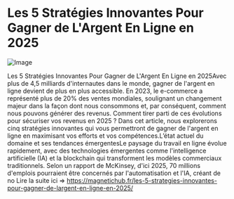 # Les 5 Stratégies Innovantes Pour Gagner de L'Argent En Ligne en 2025

![Image](https://images.pexels.com/photos/31916807/pexels-photo-31916807.jpeg?auto=compress&cs=tinysrgb&h=650&w=940)

Les 5 Stratégies Innovantes Pour Gagner de L'Argent En Ligne en 2025Avec plus de 4,5 milliards d'internautes dans le monde, gagner de l'argent en ligne devient de plus en plus accessible. En 2023, le e-commerce a représenté plus de 20% des ventes mondiales, soulignant un changement majeur dans la façon dont nous consommons et, par conséquent, comment nous pouvons générer des revenus. Comment tirer parti de ces évolutions pour sécuriser vos revenus en 2025 ? Dans cet article, nous explorerons cinq stratégies innovantes qui vous permettront de gagner de l'argent en ligne en maximisant vos efforts et vos compétences.L’état actuel du domaine et ses tendances émergentesLe paysage du travail en ligne évolue rapidement, avec des technologies émergentes comme l'intelligence artificielle (IA) et la blockchain qui transforment les modèles commerciaux traditionnels. Selon un rapport de McKinsey, d'ici 2025, 70 millions d'emplois pourraient être concernés par l'automatisation et l'IA, créant de no Lire la suite ici => https://magnetichub.fr/les-5-strategies-innovantes-pour-gagner-de-largent-en-ligne-en-2025/
